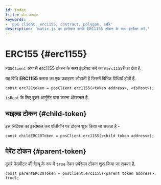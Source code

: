 ```yaml
---
id: index
title: पॉस क्लाइंट
keywords:
- 'pos client, erc1155, contract, polygon, sdk'
description: 'matic.js का इस्तेमाल करके ERC1155 टोकन के साथ इंटरैक्ट करें.'
---
```


# ERC155 {#erc1155}

`POSClient` आपको erc1155 टोकन के साथ इंटरैक्ट करें का त`erc1155`रीका देता है.

यह विधि **ERC1155** क्लास का एक उदाहरण लौटाती है जिसमें विभिन्न विधियाँ होती हैं.

```
const erc721token = posClient.erc1155(<token address>, <isRoot>);
```

`isRoot` के लिए दूसरे आर्गुमेंट पास करना ऑप्शनल है.

## चाइल्ड टोकन {#child-token}

इस सिंटैक्स का इस्तेमाल कर पॉलीगॉन पर टोकन शुरू किया जा सकता है -

```
const childERC20Token = posClient.erc1155(<child token address>);
```

## पेरेंट टोकन {#parent-token}

दूसरे पैरामीटर की वैल्यू के रूप में `true` देकर एथेरेयम टोकन शुरू किया जा सकता है.

```
const parentERC20Token = posClient.erc1155(<parent token address>, true);
```
